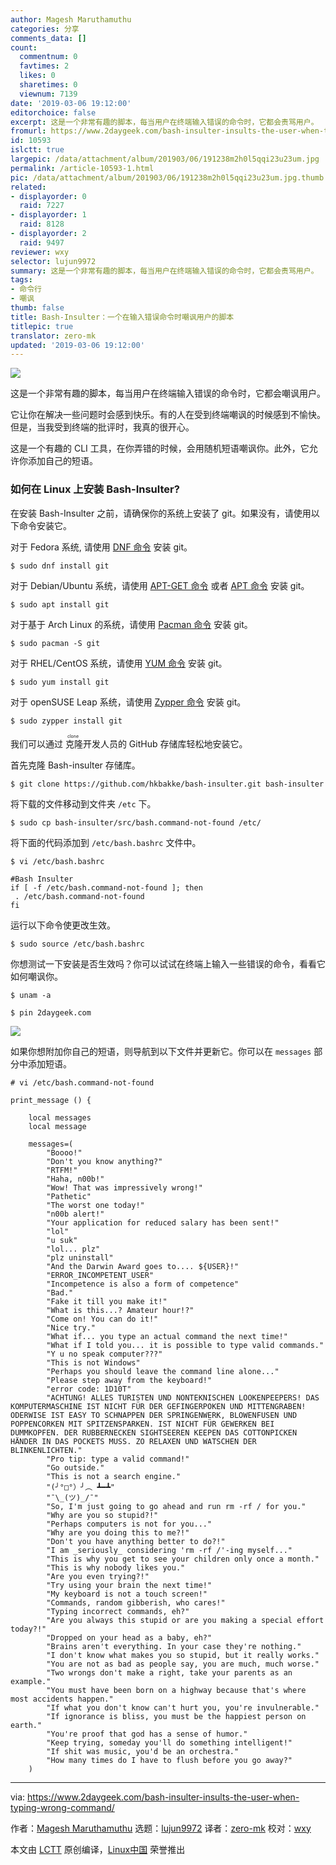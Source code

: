 ```yaml
---
author: Magesh Maruthamuthu
categories: 分享
comments_data: []
count:
  commentnum: 0
  favtimes: 2
  likes: 0
  sharetimes: 0
  viewnum: 7139
date: '2019-03-06 19:12:00'
editorchoice: false
excerpt: 这是一个非常有趣的脚本，每当用户在终端输入错误的命令时，它都会责骂用户。
fromurl: https://www.2daygeek.com/bash-insulter-insults-the-user-when-typing-wrong-command/
id: 10593
islctt: true
largepic: /data/attachment/album/201903/06/191238m2h0l5qqi23u23um.jpg
permalink: /article-10593-1.html
pic: /data/attachment/album/201903/06/191238m2h0l5qqi23u23um.jpg.thumb.jpg
related:
- displayorder: 0
  raid: 7227
- displayorder: 1
  raid: 8128
- displayorder: 2
  raid: 9497
reviewer: wxy
selector: lujun9972
summary: 这是一个非常有趣的脚本，每当用户在终端输入错误的命令时，它都会责骂用户。
tags:
- 命令行
- 嘲讽
thumb: false
title: Bash-Insulter：一个在输入错误命令时嘲讽用户的脚本
titlepic: true
translator: zero-mk
updated: '2019-03-06 19:12:00'
---
```


![](/data/attachment/album/201903/06/191238m2h0l5qqi23u23um.jpg)


这是一个非常有趣的脚本，每当用户在终端输入错误的命令时，它都会嘲讽用户。


它让你在解决一些问题时会感到快乐。有的人在受到终端嘲讽的时候感到不愉快。但是，当我受到终端的批评时，我真的很开心。


这是一个有趣的 CLI 工具，在你弄错的时候，会用随机短语嘲讽你。此外，它允许你添加自己的短语。


### 如何在 Linux 上安装 Bash-Insulter?


在安装 Bash-Insulter 之前，请确保你的系统上安装了 git。如果没有，请使用以下命令安装它。


对于 Fedora 系统, 请使用 [DNF 命令](https://www.2daygeek.com/dnf-command-examples-manage-packages-fedora-system/) 安装 git。



```
$ sudo dnf install git
```

对于 Debian/Ubuntu 系统，请使用 [APT-GET 命令](https://www.2daygeek.com/apt-get-apt-cache-command-examples-manage-packages-debian-ubuntu-systems/) 或者 [APT 命令](https://www.2daygeek.com/apt-command-examples-manage-packages-debian-ubuntu-systems/) 安装 git。



```
$ sudo apt install git
```

对于基于 Arch Linux 的系统，请使用 [Pacman 命令](https://www.2daygeek.com/pacman-command-examples-manage-packages-arch-linux-system/) 安装 git。



```
$ sudo pacman -S git
```

对于 RHEL/CentOS 系统，请使用 [YUM 命令](https://www.2daygeek.com/yum-command-examples-manage-packages-rhel-centos-systems/) 安装 git。



```
$ sudo yum install git
```

对于 openSUSE Leap 系统，请使用 [Zypper 命令](https://www.2daygeek.com/zypper-command-examples-manage-packages-opensuse-system/) 安装 git。



```
$ sudo zypper install git
```

我们可以通过<ruby> 克隆 <rt>  clone </rt></ruby>开发人员的 GitHub 存储库轻松地安装它。


首先克隆 Bash-insulter 存储库。



```
$ git clone https://github.com/hkbakke/bash-insulter.git bash-insulter
```

将下载的文件移动到文件夹 `/etc` 下。



```
$ sudo cp bash-insulter/src/bash.command-not-found /etc/
```

将下面的代码添加到 `/etc/bash.bashrc` 文件中。



```
$ vi /etc/bash.bashrc

#Bash Insulter
if [ -f /etc/bash.command-not-found ]; then
 . /etc/bash.command-not-found
fi
```

运行以下命令使更改生效。



```
$ sudo source /etc/bash.bashrc
```

你想测试一下安装是否生效吗？你可以试试在终端上输入一些错误的命令，看看它如何嘲讽你。



```
$ unam -a

$ pin 2daygeek.com
```

![](/data/attachment/album/201903/06/191248polt4q9oqktyql2c.png)


如果你想附加你自己的短语，则导航到以下文件并更新它。你可以在 `messages` 部分中添加短语。



```
# vi /etc/bash.command-not-found

print_message () {

    local messages
    local message

    messages=(
        "Boooo!"
        "Don't you know anything?"
        "RTFM!"
        "Haha, n00b!"
        "Wow! That was impressively wrong!"
        "Pathetic"
        "The worst one today!"
        "n00b alert!"
        "Your application for reduced salary has been sent!"
        "lol"
        "u suk"
        "lol... plz"
        "plz uninstall"
        "And the Darwin Award goes to.... ${USER}!"
        "ERROR_INCOMPETENT_USER"
        "Incompetence is also a form of competence"
        "Bad."
        "Fake it till you make it!"
        "What is this...? Amateur hour!?"
        "Come on! You can do it!"
        "Nice try."
        "What if... you type an actual command the next time!"
        "What if I told you... it is possible to type valid commands."
        "Y u no speak computer???"
        "This is not Windows"
        "Perhaps you should leave the command line alone..."
        "Please step away from the keyboard!"
        "error code: 1D10T"
        "ACHTUNG! ALLES TURISTEN UND NONTEKNISCHEN LOOKENPEEPERS! DAS KOMPUTERMASCHINE IST NICHT FÜR DER GEFINGERPOKEN UND MITTENGRABEN! ODERWISE IST EASY TO SCHNAPPEN DER SPRINGENWERK, BLOWENFUSEN UND POPPENCORKEN MIT SPITZENSPARKEN. IST NICHT FÜR GEWERKEN BEI DUMMKOPFEN. DER RUBBERNECKEN SIGHTSEEREN KEEPEN DAS COTTONPICKEN HÄNDER IN DAS POCKETS MUSS. ZO RELAXEN UND WATSCHEN DER BLINKENLICHTEN."
        "Pro tip: type a valid command!"
        "Go outside."
        "This is not a search engine."
        "(╯°□°）╯︵ ┻━┻"
        "¯\_(ツ)_/¯"
        "So, I'm just going to go ahead and run rm -rf / for you."
        "Why are you so stupid?!"
        "Perhaps computers is not for you..."
        "Why are you doing this to me?!"
        "Don't you have anything better to do?!"
        "I am _seriously_ considering 'rm -rf /'-ing myself..."
        "This is why you get to see your children only once a month."
        "This is why nobody likes you."
        "Are you even trying?!"
        "Try using your brain the next time!"
        "My keyboard is not a touch screen!"
        "Commands, random gibberish, who cares!"
        "Typing incorrect commands, eh?"
        "Are you always this stupid or are you making a special effort today?!"
        "Dropped on your head as a baby, eh?"
        "Brains aren't everything. In your case they're nothing."
        "I don't know what makes you so stupid, but it really works."
        "You are not as bad as people say, you are much, much worse."
        "Two wrongs don't make a right, take your parents as an example."
        "You must have been born on a highway because that's where most accidents happen."
        "If what you don't know can't hurt you, you're invulnerable."
        "If ignorance is bliss, you must be the happiest person on earth."
        "You're proof that god has a sense of humor."
        "Keep trying, someday you'll do something intelligent!"
        "If shit was music, you'd be an orchestra."
        "How many times do I have to flush before you go away?"
    )
```



---


via: <https://www.2daygeek.com/bash-insulter-insults-the-user-when-typing-wrong-command/>


作者：[Magesh Maruthamuthu](https://www.2daygeek.com/author/magesh/) 选题：[lujun9972](https://github.com/lujun9972) 译者：[zero-mk](https://github.com/zero-mk) 校对：[wxy](https://github.com/wxy)


本文由 [LCTT](https://github.com/LCTT/TranslateProject) 原创编译，[Linux中国](https://linux.cn/) 荣誉推出